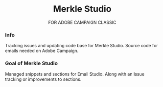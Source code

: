 <!--<p align="center">
  <img src="./img/emailStudio.png" alt="Email Studio">
</p>-->
<h1 align="center">Merkle Studio</h1>
<p align="center">FOR ADOBE CAMPAIGN CLASSIC</p>

### Info
Tracking issues and updating code base for Merkle Studio. Source code for emails needed on Adobe Campaign.

### Goal of Merkle Studio
Managed snippets and sections for Email Studio. Along with an Issue tracking or improvements to sections.
<!--
### Download
Download the latest release [here](https://github.com/YodaSpow/merkleStudio/releases).
-->
